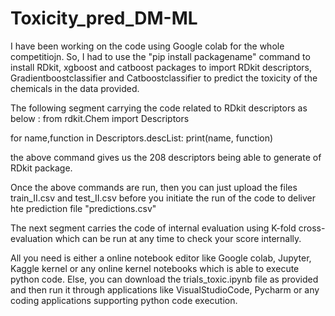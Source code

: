 # Toxicity_pred_DM-ML

I have been working on the code using Google colab for the whole competitiojn.
So, I had to use the "pip install packagename" command to install RDkit, xgboost and catboost packages to import RDkit descriptors, Gradientboostclassifier and Catboostclassifier to predict the toxicity of the chemicals in the data provided.

The following segment carrying the code related to RDkit descriptors as below :
from rdkit.Chem import Descriptors

for name,function in Descriptors.descList:
  print(name, function)
  
the above command gives us the 208 descriptors being able to generate of RDkit package.

Once the above commands are run, then you can just upload the files train_II.csv and test_II.csv before you initiate the run of the code to deliver hte prediction file "predictions.csv"


The next segment carries the code of internal evaluation using K-fold cross-evaluation which can be run at any time to check your score internally.


All you need is either a online notebook editor like Google colab, Jupyter, Kaggle kernel or any online kernel notebooks which is able to execute python code. Else, you can download the trials_toxic.ipynb file as provided and then run it through applications like VisualStudioCode, Pycharm or any coding applications supporting python code execution.
